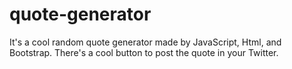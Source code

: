 # quote-generator
It's a cool random quote generator made by JavaScript, Html, and Bootstrap. There's a cool button to post the quote in your Twitter. 
